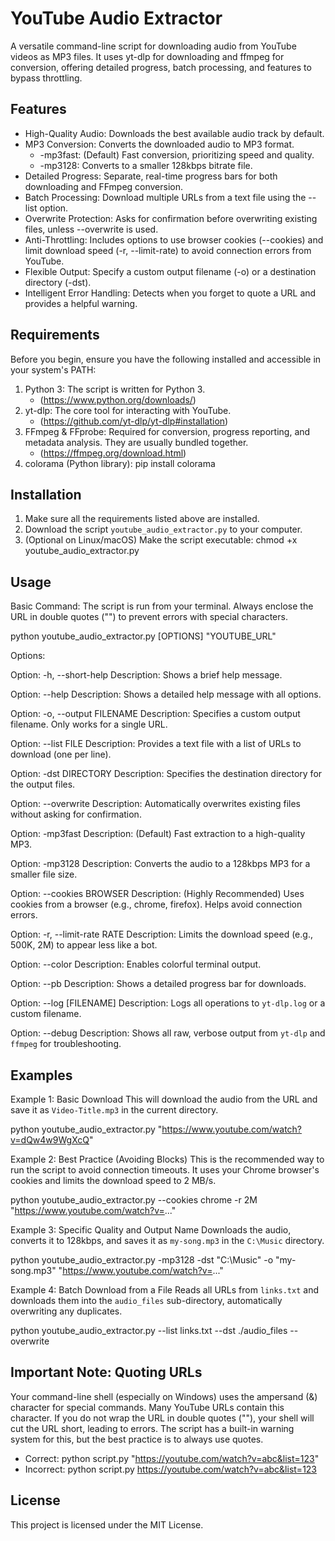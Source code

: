 # YouTube Audio Extractor


A versatile command-line script for downloading audio from YouTube videos as MP3 files. It uses yt-dlp for downloading and ffmpeg for conversion, offering detailed progress, batch processing, and features to bypass throttling.

## Features

- High-Quality Audio: Downloads the best available audio track by default.
- MP3 Conversion: Converts the downloaded audio to MP3 format.
  - -mp3fast: (Default) Fast conversion, prioritizing speed and quality.
  - -mp3128: Converts to a smaller 128kbps bitrate file.
- Detailed Progress: Separate, real-time progress bars for both downloading and FFmpeg conversion.
- Batch Processing: Download multiple URLs from a text file using the --list option.
- Overwrite Protection: Asks for confirmation before overwriting existing files, unless --overwrite is used.
- Anti-Throttling: Includes options to use browser cookies (--cookies) and limit download speed (-r, --limit-rate) to avoid connection errors from YouTube.
- Flexible Output: Specify a custom output filename (-o) or a destination directory (-dst).
- Intelligent Error Handling: Detects when you forget to quote a URL and provides a helpful warning.

## Requirements

Before you begin, ensure you have the following installed and accessible in your system's PATH:

1. Python 3: The script is written for Python 3.
   - (https://www.python.org/downloads/)
2. yt-dlp: The core tool for interacting with YouTube.
   - (https://github.com/yt-dlp/yt-dlp#installation)
3. FFmpeg & FFprobe: Required for conversion, progress reporting, and metadata analysis. They are usually bundled together.
   - (https://ffmpeg.org/download.html)
4. colorama (Python library):
   pip install colorama

## Installation

1. Make sure all the requirements listed above are installed.
2. Download the script `youtube_audio_extractor.py` to your computer.
3. (Optional on Linux/macOS) Make the script executable:
   chmod +x youtube_audio_extractor.py

## Usage

Basic Command:
The script is run from your terminal. Always enclose the URL in double quotes ("") to prevent errors with special characters.

  python youtube_audio_extractor.py [OPTIONS] "YOUTUBE_URL"

Options:

  Option: -h, --short-help
  Description: Shows a brief help message.

  Option: --help
  Description: Shows a detailed help message with all options.

  Option: -o, --output FILENAME
  Description: Specifies a custom output filename. Only works for a single URL.

  Option: --list FILE
  Description: Provides a text file with a list of URLs to download (one per line).

  Option: -dst DIRECTORY
  Description: Specifies the destination directory for the output files.

  Option: --overwrite
  Description: Automatically overwrites existing files without asking for confirmation.

  Option: -mp3fast
  Description: (Default) Fast extraction to a high-quality MP3.

  Option: -mp3128
  Description: Converts the audio to a 128kbps MP3 for a smaller file size.

  Option: --cookies BROWSER
  Description: (Highly Recommended) Uses cookies from a browser (e.g., chrome, firefox). Helps avoid connection errors.

  Option: -r, --limit-rate RATE
  Description: Limits the download speed (e.g., 500K, 2M) to appear less like a bot.

  Option: --color
  Description: Enables colorful terminal output.

  Option: --pb
  Description: Shows a detailed progress bar for downloads.

  Option: --log [FILENAME]
  Description: Logs all operations to `yt-dlp.log` or a custom filename.

  Option: --debug
  Description: Shows all raw, verbose output from `yt-dlp` and `ffmpeg` for troubleshooting.

## Examples

Example 1: Basic Download
This will download the audio from the URL and save it as `Video-Title.mp3` in the current directory.

  python youtube_audio_extractor.py "https://www.youtube.com/watch?v=dQw4w9WgXcQ"

Example 2: Best Practice (Avoiding Blocks)
This is the recommended way to run the script to avoid connection timeouts. It uses your Chrome browser's cookies and limits the download speed to 2 MB/s.

  python youtube_audio_extractor.py --cookies chrome -r 2M "https://www.youtube.com/watch?v=..."

Example 3: Specific Quality and Output Name
Downloads the audio, converts it to 128kbps, and saves it as `my-song.mp3` in the `C:\Music` directory.

  python youtube_audio_extractor.py -mp3128 -dst "C:\Music" -o "my-song.mp3" "https://www.youtube.com/watch?v=..."

Example 4: Batch Download from a File
Reads all URLs from `links.txt` and downloads them into the `audio_files` sub-directory, automatically overwriting any duplicates.

  python youtube_audio_extractor.py --list links.txt --dst ./audio_files --overwrite

## Important Note: Quoting URLs

Your command-line shell (especially on Windows) uses the ampersand (&) character for special commands. Many YouTube URLs contain this character. If you do not wrap the URL in double quotes (""), your shell will cut the URL short, leading to errors. The script has a built-in warning system for this, but the best practice is to always use quotes.

  - Correct: python script.py "https://youtube.com/watch?v=abc&list=123"
  - Incorrect: python script.py https://youtube.com/watch?v=abc&list=123

## License

This project is licensed under the MIT License.
